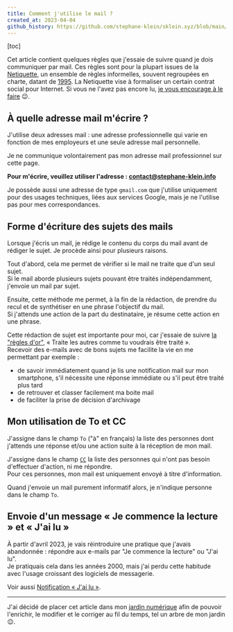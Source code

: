 ```yaml
---
title: Comment j'utilise le mail ?
created_at: 2023-04-04
github_history: https://github.com/stephane-klein/sklein.xyz/blob/main/contents/fr/garden/027-how-i-mail.md
---
```


[toc]

Cet article contient quelques règles que j'essaie de suivre quand je dois communiquer par mail.
Ces règles sont pour la plupart issues de la [Netiquette](https://fr.wikipedia.org/wiki/N%C3%A9tiquette), un ensemble de règles informelles, souvent regroupées en charte, datant de [1995](https://www.rfc-editor.org/rfc/rfc1855). La Netiquette vise à formaliser un certain contrat social pour Internet. Si vous ne l'avez pas encore lu, [je vous encourage à le faire](https://fr.wikipedia.org/wiki/N%C3%A9tiquette) 😉.

## À quelle adresse mail m'écrire ?

J'utilise deux adresses mail : une adresse professionnelle qui varie en fonction de mes employeurs et une seule adresse mail personnelle.

Je ne communique volontairement pas mon adresse mail professionnel sur cette page.

**Pour m'écrire, veuillez utiliser l'adresse : <contact@stephane-klein.info>**

Je possède aussi une adresse de type `gmail.com` que j'utilise uniquement pour des usages techniques, liées aux services Google, mais je ne l'utilise pas pour mes correspondances.

## Forme d'écriture des sujets des mails

Lorsque j'écris un mail, je rédige le contenu du corps du mail avant de rédiger le sujet.
Je procède ainsi pour plusieurs raisons.

Tout d'abord, cela me permet de vérifier si le mail ne traite que d'un seul sujet.  
Si le mail aborde plusieurs sujets pouvant être traités indépendamment, j'envoie un mail par sujet.

Ensuite, cette méthode me permet, à la fin de la rédaction, de prendre du recul et de synthétiser en une phrase l'objectif du mail.  
Si j'attends une action de la part du destinataire, je résume cette action en une phrase.

Cette rédaction de sujet est importante pour moi, car j'essaie de suivre [la "règles d'or"](https://fr.wikipedia.org/wiki/R%C3%A8gle_d%27or), « Traite les autres comme tu voudrais être traité ».  
Recevoir des e-mails avec de bons sujets me facilite la vie en me permettant par exemple :

- de savoir immédiatement quand je lis une notification mail sur mon smartphone, s'il nécessite une réponse immédiate ou s'il peut être traité plus tard
- de retrouver et classer facilement ma boite mail
- de faciliter la prise de décision d'archivage

## Mon utilisation de To et CC

J'assigne dans le champ `To` ("à" en français) la liste des personnes dont j'attends une réponse et/ou une action suite à la réception de mon mail.

J'assigne dans le champ [`CC`](https://fr.wikipedia.org/wiki/Copie_carbone#Courriel) la liste des personnes qui n'ont pas besoin d'effectuer d'action, ni me répondre.  
Pour ces personnes, mon mail est uniquement envoyé à titre d'information.

Quand j'envoie un mail purement informatif alors, je n'indique personne dans le champ `To`.

## Envoie d'un message « Je commence la lecture » et « J'ai lu »

À partir d'avril 2023, je vais réintroduire une pratique que j'avais abandonnée : répondre aux e-mails par "Je commence la lecture" ou "J'ai lu".  
Je pratiquais cela dans les années 2000, mais j'ai perdu cette habitude avec l'usage croissant des logiciels de messagerie.

Voir aussi [Notification « J'ai lu »](../028-notificaton-acknowledge/).

---

J'ai décidé de placer cet article dans mon [jardin numérique](https://joelhooks.com/digital-garden) afin de pouvoir l'enrichir, le modifier et le corriger au fil du temps, tel un arbre de mon jardin 😉.
